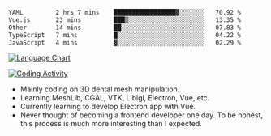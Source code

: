 <!--START_SECTION:waka-->

```txt
YAML         2 hrs 7 mins    █████████████████▓░░░░░░░   70.92 %
Vue.js       23 mins         ███▒░░░░░░░░░░░░░░░░░░░░░   13.35 %
Other        14 mins         ██░░░░░░░░░░░░░░░░░░░░░░░   07.83 %
TypeScript   7 mins          █░░░░░░░░░░░░░░░░░░░░░░░░   04.22 %
JavaScript   4 mins          ▓░░░░░░░░░░░░░░░░░░░░░░░░   02.29 %
```

<!--END_SECTION:waka-->

<!--START_SECTION:waka_lang_chart_svg-->
[![Language Chart](https://wakatime.com/share/@DYPro_MIKE/13ed6aa1-fa8f-42b5-8fa7-97c58e94375f.svg)](https://wakatime.com)
<!--END_SECTION:waka_lang_chart_svg-->

<!--START_SECTION:waka_coding_activity_svg-->
[![Coding Activity](https://wakatime.com/share/@DYPro_MIKE/2224f81a-edc4-46bb-b59e-25de5147ed15.svg)](https://wakatime.com)
<!--END_SECTION:waka_coding_activity_svg-->

<!--
**0x11111111/0x11111111** is a ✨ _special_ ✨ repository because its `README.md` (this file) appears on your GitHub profile.

Here are some ideas to get you started:

- 🔭 I’m currently working on ...
- 🌱 I’m currently learning ...
- 👯 I’m looking to collaborate on ...
- 🤔 I’m looking for help with ...
- 💬 Ask me about ...
- 📫 How to reach me: ...
- 😄 Pronouns: ...
- ⚡ Fun fact: ...
-->
- Mainly coding on 3D dental mesh manipulation.
- Learning MeshLib, CGAL, VTK, Libigl, Electron, Vue, etc.
- Currently learning to develop Electron app with Vue.
- Never thought of becoming a frontend developer one day. To be honest, this process is much more interesting than I expected.
